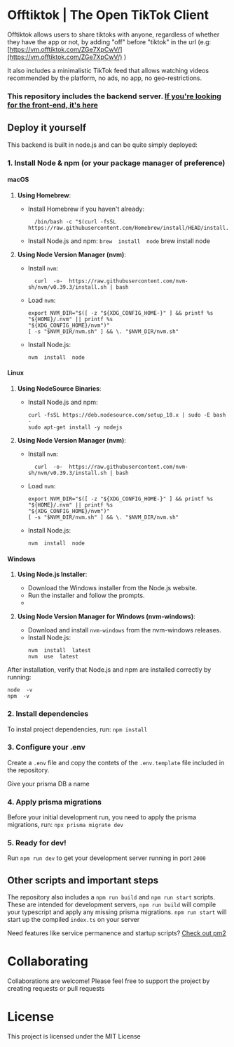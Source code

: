 # Offtiktok | The Open TikTok Client

Offtiktok allows users to share tiktoks with anyone, regardless of whether they have the app or not, by adding "off" before "tiktok" in the url (e.g: [https://vm.offtiktok.com/ZGe7XpCwV/](https://vm.offtiktok.com/ZGe7XpCwV/) )

It also includes a minimalistic TikTok feed that allows watching videos recommended by the platform, no ads, no app, no geo-restrictions.

### This repository includes the backend server. [If you're looking for the front-end, it's here](https://github.com/MarsHeer/offtiktok)

## Deploy it yourself

This backend is built in node.js and can be quite simply deployed:

### 1. Install Node & npm (or your package manager of preference)

#### macOS

1.  **Using Homebrew**:

    - Install Homebrew if you haven't already:

      ```
        /bin/bash -c "$(curl -fsSL https://raw.githubusercontent.com/Homebrew/install/HEAD/install.sh)"
      ```

    - Install Node.js and npm:
      `brew  install  node`
          brew  install  node

2.  **Using Node Version Manager (nvm)**:

    - Install `nvm`:

      ```
        curl  -o-  https://raw.githubusercontent.com/nvm-sh/nvm/v0.39.3/install.sh | bash
      ```

    - Load `nvm`:

      ```
      export NVM_DIR="$([ -z "${XDG_CONFIG_HOME-}" ] && printf %s "${HOME}/.nvm" || printf %s
      "${XDG_CONFIG_HOME}/nvm")"
      [ -s "$NVM_DIR/nvm.sh" ] && \. "$NVM_DIR/nvm.sh"
      ```

    - Install Node.js:

      ```
      nvm  install  node
      ```

#### Linux

1.  **Using NodeSource Binaries**:

    - Install Node.js and npm:

      ```
      curl -fsSL https://deb.nodesource.com/setup_18.x | sudo -E bash -
      sudo apt-get install -y nodejs
      ```

2.  **Using Node Version Manager (nvm)**:

    - Install `nvm`:

      ```
        curl  -o-  https://raw.githubusercontent.com/nvm-sh/nvm/v0.39.3/install.sh | bash
      ```

    - Load `nvm`:

      ```
      export NVM_DIR="$([ -z "${XDG_CONFIG_HOME-}" ] && printf %s "${HOME}/.nvm" || printf %s
      "${XDG_CONFIG_HOME}/nvm")"
      [ -s "$NVM_DIR/nvm.sh" ] && \. "$NVM_DIR/nvm.sh"
      ```

    - Install Node.js:

      `nvm  install  node`

#### Windows

1.  **Using Node.js Installer**:

    - Download the Windows installer from the Node.js website.
    - Run the installer and follow the prompts.
    -

2.  **Using Node Version Manager for Windows (nvm-windows)**:

    - Download and install `nvm-windows` from the nvm-windows releases.
    - Install Node.js:
      ```
      nvm  install  latest
      nvm  use  latest
      ```

After installation, verify that Node.js and npm are installed correctly by running:

```
node  -v
npm  -v
```

### 2. Install dependencies

To instal project dependencies, run: `npm install`

### 3. Configure your .env

Create a `.env` file and copy the contets of the `.env.template` file included in the repository.

Give your prisma DB a name

### 4. Apply prisma migrations

Before your initial development run, you need to apply the prisma migrations, run: `npx prisma migrate dev`

### 5. Ready for dev!

Run `npm run dev` to get your development server running in port `2000`

## Other scripts and important steps

The repository also includes a `npm run build` and `npm run start` scripts.
These are intended for development servers,
`npm run build` will compile your typescript and apply any missing prisma migrations.
`npm run start` will start up the compiled `index.ts` on your server

Need features like service permanence and startup scripts? [Check out pm2](https://pm2.keymetrics.io/)

# Collaborating

Collaborations are welcome! Please feel free to support the project by creating requests or pull requests

# License

This project is licensed under the MIT License
